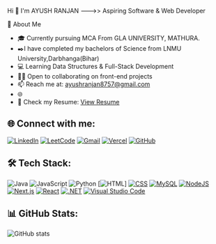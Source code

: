 
 Hi 👋
  I'm AYUSH RANJAN
--->> Aspiring Software & Web Developer

🚀 About Me
- 🎓 Currently pursuing MCA From GLA UNIVERSITY, MATHURA.
- ✒️I have completed my bachelors of Science from LNMU University,Darbhanga(Bihar)
- 💻 Learning Data Structures & Full-Stack Development
- 👨‍💻 Open to collaborating on front-end projects
- 📫 Reach me at: ayushranjan8757@gmail.com
- 🌐<!-- Portfolio: [My Portfolio](https://yourusername.github.io/MyPortfolio/)-->
- 📄 Check my Resume: [View Resume](https://docs.google.com/document/d/1JCxXlYB_t7aMnlieWl9jrrETbrFitwfV5m0rZ9GGnkk/edit?usp=sharing)

## 🌐 Connect with me:
[![LinkedIn](https://img.shields.io/badge/LinkedIn-blue?logo=linkedin&logoColor=white)](https://www.linkedin.com/in/ayush-ranjan-710067329/)
[![LeetCode](https://img.shields.io/badge/LeetCode-000000?logo=LeetCode&logoColor=#d16c06)](https://leetcode.com/u/axranjan87/)
[![Gmail](https://img.shields.io/badge/Gmail-D14836?logo=gmail&logoColor=white)](ayushranjan8757@gmail.com)
[![Vercel](https://img.shields.io/badge/Vercel-%23000000.svg?logo=vercel&logoColor=white)](https://vercel.com/ayus-projects-ac870de6)
[![GitHub](https://img.shields.io/badge/GitHub-%23121011.svg?logo=github&logoColor=white)](https://github.com/axranjan87)

## 🛠 Tech Stack:
![Java](https://img.shields.io/badge/java-%23ED8B00.svg?style=for-the-badge&logo=java&logoColor=white)
![JavaScript](https://img.shields.io/badge/javascript-%23323330.svg?style=for-the-badge&logo=javascript&logoColor=%23F7DF1E)
![Python](https://img.shields.io/badge/python-%2314354C.svg?style=for-the-badge&logo=python&logoColor=white)
[![HTML](https://img.shields.io/badge/HTML-%23E34F26.svg?logo=html5&logoColor=white)]
[![CSS](https://img.shields.io/badge/CSS-639?logo=css&logoColor=fff)](#)
[![MySQL](https://img.shields.io/badge/MySQL-4479A1?logo=mysql&logoColor=fff)](#)
[![NodeJS](https://img.shields.io/badge/Node.js-6DA55F?logo=node.js&logoColor=white)](#)
[![Next.js](https://img.shields.io/badge/Next.js-black?logo=next.js&logoColor=white)](#)
[![React](https://img.shields.io/badge/React-%2320232a.svg?logo=react&logoColor=%2361DAFB)](#)
[![.NET](https://img.shields.io/badge/.NET-512BD4?logo=dotnet&logoColor=fff)](#)
[![Visual Studio Code](https://custom-icon-badges.demolab.com/badge/Visual%20Studio%20Code-0078d7.svg?logo=vsc&logoColor=white)](#)

## 📊 GitHub Stats:
![GitHub stats](https://vercel.com/ayus-projects-ac870de6/axranjan87/deployments&show_icons=true&theme=radical)



<!-- Proudly created with GPRM ( https://gprm.itsvg.in ) 

